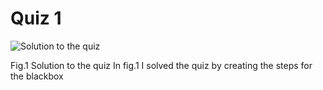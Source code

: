 # Quiz 1

![Solution to the quiz](IMG20220824_114551.jpg)

Fig.1 Solution to the quiz
In fig.1 I solved the quiz by creating the steps for the blackbox 
